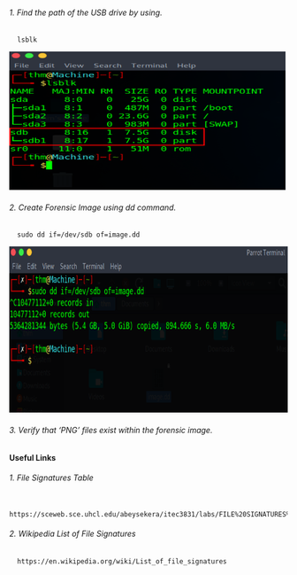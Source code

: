 ###### 1. Find the path of the USB drive by using.
      lsblk
<img src="1.lsblk.png" alt="Image Alt Text" width="500" height="250">

###### 2. Create Forensic Image using dd command.
      sudo dd if=/dev/sdb of=image.dd
<img src="2.image.png" alt="Image Alt Text" width="600" height="300">

###### 3. Verify that ‘PNG’ files exist within the forensic image.



#### **Useful Links**
###### 1. File Signatures Table
      https://sceweb.sce.uhcl.edu/abeysekera/itec3831/labs/FILE%20SIGNATURES%20TABLE.pdf

###### 2. Wikipedia List of File Signatures
      https://en.wikipedia.org/wiki/List_of_file_signatures
<!-- ![lsblk](1.lsblk.png) -->
